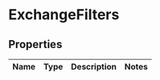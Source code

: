 

# ExchangeFilters


## Properties

| Name | Type | Description | Notes |
|------------ | ------------- | ------------- | -------------|



